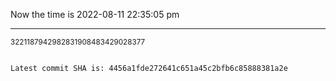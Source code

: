 Now the time is 2022-08-11 22:35:05 pm

---

<small>3221187942982831908483429028377</small>

```txt

Latest commit SHA is: 4456a1fde272641c651a45c2bfb6c85888381a2e
```
